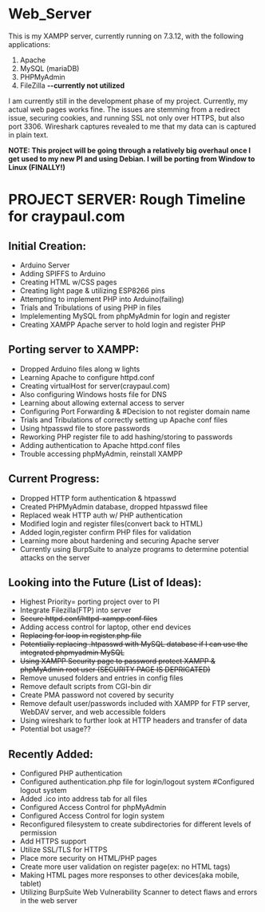 # Web_Server
This is my XAMPP server, currently running on 7.3.12, with the following applications: 
1. Apache 
2. MySQL (mariaDB) 
3. PHPMyAdmin 
4. FileZilla **--currently not utilized**

I am currently still in the development phase of my project. Currently, my actual web pages works fine. The issues are stemming from a 
redirect issue, securing cookies, and running SSL not only over HTTPS, but also port 3306. Wireshark captures revealed to me that my data 
can is captured in plain text.

**NOTE: This project will be going through a relatively big overhaul once I get used to my new PI and using Debian. I will be porting from Window to Linux (FINALLY!)**

# PROJECT SERVER: Rough Timeline for craypaul.com
## Initial Creation: 
- Arduino Server 
- Adding SPIFFS to Arduino 
- Creating HTML w/CSS pages 
- Creating light page & utilizing ESP8266 pins 
- Attempting to implement PHP into Arduino(failing) 
- Trials and Tribulations of using PHP in files 
- Implelementing MySQL from phpMyAdmin for login and register 
- Creating XAMPP Apache server to hold login and register PHP

## Porting server to XAMPP:
- Dropped Arduino files along w lights 
- Learning Apache to configure httpd.conf 
- Creating virtualHost for server(craypaul.com) 
- Also configuring Windows hosts file for DNS 
- Learning about allowing external access to server 
- Configuring Port Forwarding & #Decision to not register domain name 
- Trials and Tribulations of correctly setting up Apache conf files 
- Using htpasswd file to store passwords
- Reworking PHP register file to add hashing/storing to passwords 
- Adding authentication to Apache httpd.conf files 
- Trouble accessing phpMyAdmin, reinstall XAMPP

## Current Progress: 
- Dropped HTTP form authentication & htpasswd 
- Created PHPMyAdmin database, dropped htpasswd filee
- Replaced weak HTTP auth w/ PHP authentication 
- Modified login and register files(convert back to HTML) 
- Added login,register confirm PHP files for validation 
- Learning more about hardening and securing Apache server 
- Currently using BurpSuite to analyze programs to determine potential attacks on the server

## Looking into the Future (List of Ideas): 
- Highest Priority= porting project over to PI
- Integrate Filezilla(FTP) into server
- ~~Secure httpd.conf/httpd-xampp.conf files~~
- Adding access control for laptop, other end devices 
- ~~Replacing for loop in register.php file~~
- ~~Potentially replacing .htpasswd with MySQL database if I can use the integrated phpmyadmin MySQL~~
- ~~Using XAMPP Security page to password protect XAMPP & phpMyAdmin root user (SECURITY PAGE IS DEPRICATED)~~
- Remove unused folders and entries in config files 
- Remove default scripts from CGI-bin dir 
- Create PMA password not covered by security 
- Remove default user/passwords included with XAMPP for FTP server, WebDAV server, and web accessible folders 
- Using wireshark to further look at HTTP headers and transfer of data
- Potential bot usage??


## Recently Added: 
- Configured PHP authentication 
- Configured authentication.php file for login/logout system #Configured logout system 
- Added .ico into address tab for all files 
- Configured Access Control for phpMyAdmin 
- Configured Access Control for login system 
- Reconfigured filesystem to create subdirectories for different levels of permission
- Add HTTPS support 
- Utilize SSL/TLS for HTTPS 
- Place more security on HTML/PHP pages 
- Create more user validation on register page(ex: no HTML tags)
- Making HTML pages more responses to other devices(aka mobile, tablet)
- Utilizing BurpSuite Web Vulnerability Scanner to detect flaws and errors in the web server
